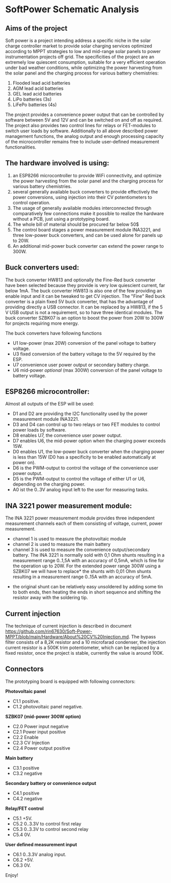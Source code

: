 # SoftPower Schematic Analysis

## Aims of the project
Soft power is a project intending address a specific niche in the solar charge controller market to provide solar charging services optimized 
according to MPPT strategies to low and mid-range solar panels to power instrumentation projects off grid.
The specificities of the project are an extremely low quiescent consumption, suitable for a very efficient operation under bad weather conditions, while
optimizing the power harvesting from the solar panel and the charging process for various battery chemistries:
1. Flooded lead acid batteries
2. AGM lead acid batteries
3. GEL lead acid batteries
4. LiPo batteries (3s)
5. LiFePo batteries (4s)

The project provides a convenience power output that can be controlled by software between 5V and 12V and can be switched on and off as required.
The project also provides two control lines for relays or FET-modules to switch user loads by software.
Additionally to all above described power management functions, the analog output and enough processing capacity of the microcontroller remains free to include user-defined measurement functionalities.

## The hardware involved is using:
1. an ESP8266 microcontroller to provide WiFi connectivity, and optimize the power harvesting from the solar panel and the charging process for 
   various battery chemistries.
2. several generally available buck converters to provide effectively the power conversions, using injection into their CV potentiometers to control operation.
3. The usage of generally available modules interconnected through comparatively few connections make it possible to realize the hardware without a PCB, 
   just using a prototyping board.
4. The whole bill of material should be procured far below 50$
5. The control board stages a power measurement module INA3221, and three low-power buck converters, and can be used alone for panels up to 20W. 
6. An additional mid-power buck converter can extend the power range to 300W.

## Buck converters used:
The buck converter HW813 and optionally the Fine-Red buck converter have been selected because they provide is very low quiescient current, far below 1mA.
The buck converter HW813 is also one of the few providing an enable input and it can be tweaked to get CV injection.
The "Fine" Red buck converter is a plain fixed 5V buck converter, that has the advantage of providing directly a USB connector. 
It can be replaced by a HW813, if the 5 V USB output is not a requirement, so to have three identical modules.
The buck converter SZBK07 is an option to boost the power from 20W to 300W for projects requiring more energy. 

The buck converters have following functions
- U1 low-power (max 20W) conversion of the panel voltage to battery voltage.
- U3 fixed conversion of the battery voltage to the 5V required by the ESP.
- U7 convenience user power output or secondary battery charge. 
- U6 mid-power _optional_ (max 300W) conversion of the panel voltage to battery voltage.

## ESP8266 microcontroller:
Almost all outputs of the ESP will be used:
- D1 and D2 are providing the I2C functionality used by the power measurement module INA3221.
- D3 and D4 can control up to two relays or two FET modules to control power loads by software.
- D8 enables U7, the convenience user power output.
- D7 enables U6, the mid-power option when the charging power exceeds 15W.
- D0 enables U1, the low-power buck converter when the charging power is less than 15W (D0 has a specificity to be enabled automatically at power on).
- D6 is the PWM-output to control the voltage of the convenience user power output.
- D5 is the PWM-output to control the voltage of either U1 or U6, depending on the charging power.
- A0 ist the 0..3V analog input left  to the user for measuring tasks.

## INA 3221 power measurement module:
The INA 3221 power measurement module provides three independent measurement channels each of them consisting of voltage, current, power measurement.
- channel 1 is used to measure the photovoltaic module
- channel 2 is used to measure the main battery
- channel 3 is used to measure the convenience output/secondary battery.
The INA 3221 is normally sold with 0,1 Ohm shunts resulting in a measurement range 0..1,5A with an accuracy of 0,5mA, which is fine for the operation up to 20W. 
For the extended power range 300W using a SZBK07 we will have to replace* the shunts with 0,01 Ohm shunts resulting in a measurement range 0..15A with an accuracy of 5mA.
* the original shunt can be relatively easy unsoldered by adding some tin to both ends, then heating the ends in short sequence and shifting the resistor away 
with the soldering tip.

## Current injection
The technique of current injection is described in document https://github.com/rin67630/Soft-Power-MPPT/blob/main/Hardware/About%20CV%20Injection.md.
The bypass filter consists of a 8,2K resistor and a 10 microfarad condenser, the injection current resistor is a 500K trim potentiometer, 
which can be replaced by a fixed resistor, once the project is stable, currently the value is around 100K.

## Connectors
The prototyping board is equipped with following connectors:

**Photovoltaic panel** 
- C1.1 positive.
- C1.2 photovoltaic panel negative.

**SZBK07 (mid-power 300W option)**
- C2.0 Power input negative
- C2.1 Power input positive
- C2.2 Enable
- C2.3 CV Injection
- C2.4 Power output positive

**Main battery**
- C3.1 positive
- C3.2 negative

**Secondary battery or convenience output**
- C4.1 positive
- C4.2 negative

**Relay/FET control**
- C5.1 +5V.
- C5.2 0..3.3V to control first relay
- C5.3 0..3.3V to control second relay
- C5.4 0V.

**User defined measurement input**
- C6.1 0..3.3V analog input.
- C6.2 +5V.
- C6.3 0V.

Enjoy!





